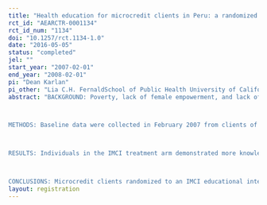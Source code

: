 ```yaml
---
title: "Health education for microcredit clients in Peru: a randomized controlled trial"
rct_id: "AEARCTR-0001134"
rct_id_num: "1134"
doi: "10.1257/rct.1134-1.0"
date: "2016-05-05"
status: "completed"
jel: ""
start_year: "2007-02-01"
end_year: "2008-02-01"
pi: "Dean Karlan"
pi_other: "Lia C.H. FernaldSchool of Public Health University of California Berkeley Berkeley, USA; Rita HamadJoint Medical Program, University of California Berkeley – University of California San Francisco, Berkeley, USA"
abstract: "BACKGROUND: Poverty, lack of female empowerment, and lack of education are major risk factors for childhood illness worldwide. Microcredit programs, by offering small loans to poor individuals, attempt to address the first two of these risk factors, poverty and gender disparity. They provide clients, usually women, with a means to invest in their businesses and support their families. This study investigates the health effects of also addressing the remaining risk factor, lack of knowledge about important health issues, through randomization of members of a microcredit organization to receive a health education module based on the World Health Organization’s Integrated Management of Childhood Illness (IMCI) community intervention.

METHODS: Baseline data were collected in February 2007 from clients of a microcredit organization in Pucallpa, Peru (n = 1,855) and their children (n = 598). Loan groups, consisting of 15 to 20 clients, were then randomly assigned to receive a health education intervention involving eight monthly 30-minute sessions given by the organization’s loan officers at monthly loan group meetings. In February 2008, follow-up data were collected, and included assessments of sociodemographic information, knowledge of child health issues, and child health status (including child height, weight, and blood hemoglobin levels). To explore the effects of treatment (i.e., participation in the health education sessions) on the key outcome variables, multivariate regressions were implemented using ordinary least squares.

RESULTS: Individuals in the IMCI treatment arm demonstrated more knowledge about a variety of issues related to child health, but there were no changes in anthropometric measures or reported child health status.

CONCLUSIONS: Microcredit clients randomized to an IMCI educational intervention showed greater knowledge about child health, but no differences in child health outcomes compared to controls. These results imply that the intervention did not have sufficient intensity to change behavior, or that microcredit organizations may not be an appropriate setting for the administration of child health educational interventions of this type."
layout: registration
---
```


